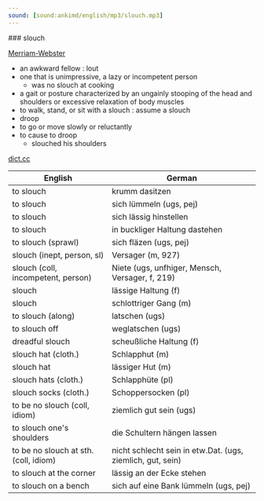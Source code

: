 ```yaml
---
sound: [sound:ankimd/english/mp3/slouch.mp3]
---
```


\### slouch

[Merriam-Webster](https://www.merriam-webster.com/dictionary/slouch)

- an awkward fellow : lout
- one that is unimpressive, a lazy or incompetent person
    - was no slouch at cooking
- a gait or posture characterized by an ungainly stooping of the head and shoulders or excessive relaxation of body muscles
- to walk, stand, or sit with a slouch : assume a slouch
- droop
- to go or move slowly or reluctantly
- to cause to droop
    - slouched his shoulders

[dict.cc](https://www.dict.cc/slouch)

| English        | German       |
| -------------- | ------------ |
| to slouch | krumm dasitzen |
| to slouch | sich lümmeln (ugs, pej) |
| to slouch | sich lässig hinstellen |
| to slouch | in buckliger Haltung dastehen |
| to slouch (sprawl) | sich fläzen (ugs, pej) |
| slouch (inept, person, sl) | Versager (m, 927) |
| slouch (coll, incompetent, person) | Niete (ugs, unfhiger, Mensch, Versager, f, 219) |
| slouch | lässige Haltung (f) |
| slouch | schlottriger Gang (m) |
| to slouch (along) | latschen (ugs) |
| to slouch off | weglatschen (ugs) |
| dreadful slouch | scheußliche Haltung (f) |
| slouch hat (cloth.) | Schlapphut (m) |
| slouch hat | lässiger Hut (m) |
| slouch hats (cloth.) | Schlapphüte (pl) |
| slouch socks (cloth.) | Schoppersocken (pl) |
| to be no slouch (coll, idiom) | ziemlich gut sein (ugs) |
| to slouch one's shoulders | die Schultern hängen lassen |
| to be no slouch at sth. (coll, idiom) | nicht schlecht sein in etw.Dat. (ugs, ziemlich, gut, sein) |
| to slouch at the corner | lässig an der Ecke stehen |
| to slouch on a bench | sich auf eine Bank lümmeln (ugs, pej) |
